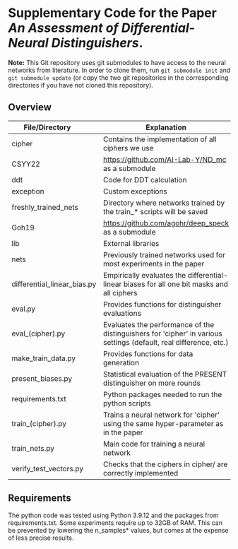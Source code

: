 # Supplementary Code for the Paper _An Assessment of Differential-Neural Distinguishers_.

**Note:** This Git repository uses git submodules to have access to the neural networks from literature. In order to clone them, run `git submodule init` and `git submodule update` (or copy the two git repositories in the corresponding directories if you have not cloned this repository).

## Overview

| File/Directory&nbsp;&nbsp;&nbsp;&nbsp;&nbsp;&nbsp;&nbsp;  | Explanation                                                                                                       |
|-----------------------------------------------------------|-------------------------------------------------------------------------------------------------------------------|
| cipher                                                    | Contains the implementation of all ciphers we use                                                                 |
| CSYY22                                                    | https://github.com/AI-Lab-Y/ND_mc as a submodule                                                                  |
| ddt                                                       | Code for DDT calculation                                                                                          |
| exception                                                 | Custom exceptions                                                                                                 |
| freshly_trained_nets                                      | Directory where networks trained by the train_* scripts will be saved                                             |
| Goh19                                                     | https://github.com/agohr/deep_speck as a submodule                                                                |
| lib                                                       | External libraries                                                                                                |
| nets                                                      | Previously trained networks used for most experiments in the paper                                                |
| differential_linear_bias.py                               | Empirically evaluates the differential-linear biases for all one bit masks and all ciphers                        |
| eval.py                                                   | Provides functions for distinguisher evaluations                                                                  |
| eval_(cipher).py                                          | Evaluates the performance of the distinguishers for 'cipher' in various settings (default, real difference, etc.) |
| make_train_data.py                                        | Provides functions for data generation                                                                            |
| present_biases.py                                         | Statistical evaluation of the PRESENT distinguisher on more rounds                                                |
| requirements.txt                                          | Python packages needed to run the python scripts                                                                  |
| train_(cipher).py                                         | Trains a neural network for 'cipher' using the same hyper-parameter as in the paper                               |
| train_nets.py                                             | Main code for training a neural network                                                                           |
| verify_test_vectors.py                                    | Checks that the ciphers in cipher/ are correctly implemented                                                      |

## Requirements
The python code was tested using Python 3.9.12 and the packages from requirements.txt.
Some experiments require up to 32GB of RAM. This can be prevented by lowering the n_samples* values, but comes at the expense of less precise results.

